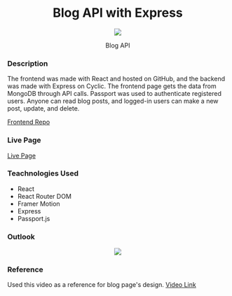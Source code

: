 <h1 align="center">Blog API with Express</h1>
<p align="center" width="100%">
<img src='https://res.cloudinary.com/dmaijlcxd/image/upload/w_1000,ar_16:9,c_fill,g_auto,e_sharpen/v1680534019/api_screenshot_be6a0b.png'>
</p>
<p align="center">
  Blog API
</p>

### Description
 The frontend was made with React and hosted on GitHub, and the backend was made with Express on Cyclic. The frontend page gets the data from MongoDB through API calls. Passport was used to authenticate registered users. Anyone can read blog posts, and logged-in users can make a new post, update, and delete. 

[Frontend Repo](https://github.com/Satoshi-Sh/portfolio)

### Live Page
[Live Page](https://satoshi-sh.github.io/portfolio/)

### Teachnologies Used 
- React
- React Router DOM
- Framer Motion 
- Express 
- Passport.js

### Outlook
<p align="center" width="50%" height="50%">
<img src='https://github.com/Satoshi-Sh/git_resource/blob/main/react_portfolio.gif'>
</p>

### Reference 
Used this video as a reference for blog page's design. 
[Video Link](https://www.youtube.com/watch?v=LelifxOrzvw)
